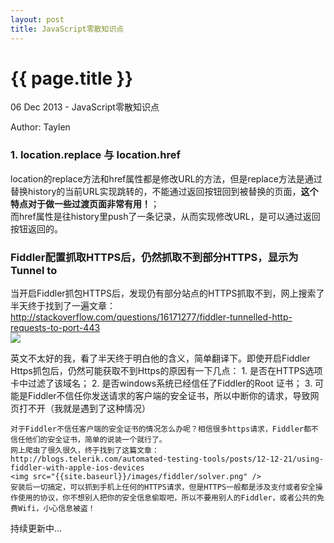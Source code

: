 ```yaml
---
layout: post
title: JavaScript零散知识点
---
```


{{ page.title }}
=================

<p class="meta">06 Dec 2013 - JavaScript零散知识点</p>
<p class="meta">Author: Taylen</p>


<h3>1. location.replace 与 location.href</h3>
<p>
	location的replace方法和href属性都是修改URL的方法，但是replace方法是通过替换history的当前URL实现跳转的，不能通过返回按钮回到被替换的页面，<b>这个特点对于做一些过渡页面非常有用！</b>；<br/>
	而href属性是往history里push了一条记录，从而实现修改URL，是可以通过返回按钮返回的。

</p>

<h3>Fiddler配置抓取HTTPS后，仍然抓取不到部分HTTPS，显示为Tunnel to</h3>
<p>
	当开启Fiddler抓包HTTPS后，发现仍有部分站点的HTTPS抓取不到，网上搜索了半天终于找到了一遍文章：<br/>
	<a href="http://stackoverflow.com/questions/16171277/fiddler-tunnelled-http-requests-to-port-443" target="_blank">http://stackoverflow.com/questions/16171277/fiddler-tunnelled-http-requests-to-port-443</a><br/>
	<img src="{{site.baseurl}}/images/fiddler/https.png"/>
</p>
<p class="pre">
	英文不太好的我，看了半天终于明白他的含义，简单翻译下。即使开启Fiddler Https抓包后，仍然可能获取不到Https的原因有一下几点：
	1. 是否在HTTPS选项卡中过滤了该域名；
	2. 是否windows系统已经信任了Fiddler的Root 证书；
	3. 可能是Fiddler不信任你发送请求的客户端的安全证书，所以中断你的请求，导致网页打不开（我就是遇到了这种情况）

	对于Fiddler不信任客户端的安全证书的情况怎么办呢？相信很多https请求，Fiddler都不信任他们的安全证书，简单的说装一个就行了。
	网上爬虫了很久很久，终于找到了这篇文章：
	http://blogs.telerik.com/automated-testing-tools/posts/12-12-21/using-fiddler-with-apple-ios-devices
	<img src="{{site.baseurl}}/images/fiddler/solver.png" />
	安装后一切搞定，可以抓到手机上任何的HTTPS请求，但是HTTPS一般都是涉及支付或者安全操作使用的协议，你不想别人把你的安全信息偷取吧，所以不要用别人的Fiddler，或者公共的免费Wifi，小心信息被盗！
</p>

<p>
	持续更新中...
</p>


